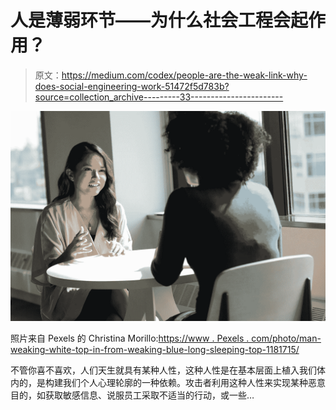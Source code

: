 # 人是薄弱环节——为什么社会工程会起作用？

> 原文：<https://medium.com/codex/people-are-the-weak-link-why-does-social-engineering-work-51472f5d783b?source=collection_archive---------33----------------------->

![](img/bcc9ed566f3b7b475c0bb682b0e3dc41.png)

照片来自 Pexels 的 Christina Morillo:[https://www . Pexels . com/photo/man-weaking-white-top-in-from-weaking-blue-long-sleeping-top-1181715/](https://www.pexels.com/photo/man-wearing-white-top-in-front-of-woman-wearing-blue-long-sleeved-top-1181715/)

不管你喜不喜欢，人们天生就具有某种人性，这种人性是在基本层面上植入我们体内的，是构建我们个人心理轮廓的一种依赖。攻击者利用这种人性来实现某种恶意目的，如获取敏感信息、说服员工采取不适当的行动，或一些…